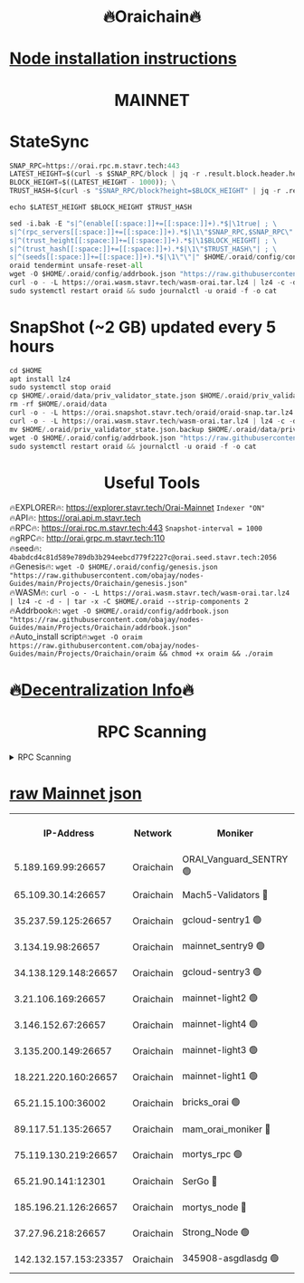 <h1 align="center"> 🔥Oraichain🔥</h1>

[Node installation instructions](https://github.com/obajay/nodes-Guides/tree/main/Projects/Oraichain)
=
<h1 align="center"> MAINNET</h1>

# StateSync
```python
SNAP_RPC=https://orai.rpc.m.stavr.tech:443
LATEST_HEIGHT=$(curl -s $SNAP_RPC/block | jq -r .result.block.header.height); \
BLOCK_HEIGHT=$((LATEST_HEIGHT - 1000)); \
TRUST_HASH=$(curl -s "$SNAP_RPC/block?height=$BLOCK_HEIGHT" | jq -r .result.block_id.hash)

echo $LATEST_HEIGHT $BLOCK_HEIGHT $TRUST_HASH

sed -i.bak -E "s|^(enable[[:space:]]+=[[:space:]]+).*$|\1true| ; \
s|^(rpc_servers[[:space:]]+=[[:space:]]+).*$|\1\"$SNAP_RPC,$SNAP_RPC\"| ; \
s|^(trust_height[[:space:]]+=[[:space:]]+).*$|\1$BLOCK_HEIGHT| ; \
s|^(trust_hash[[:space:]]+=[[:space:]]+).*$|\1\"$TRUST_HASH\"| ; \
s|^(seeds[[:space:]]+=[[:space:]]+).*$|\1\"\"|" $HOME/.oraid/config/config.toml
oraid tendermint unsafe-reset-all
wget -O $HOME/.oraid/config/addrbook.json "https://raw.githubusercontent.com/obajay/nodes-Guides/main/Projects/Oraichain/addrbook.json"
curl -o - -L https://orai.wasm.stavr.tech/wasm-orai.tar.lz4 | lz4 -c -d - | tar -x -C $HOME/.oraid --strip-components 2
sudo systemctl restart oraid && sudo journalctl -u oraid -f -o cat
```
# SnapShot (~2 GB) updated every 5 hours
```python
cd $HOME
apt install lz4
sudo systemctl stop oraid
cp $HOME/.oraid/data/priv_validator_state.json $HOME/.oraid/priv_validator_state.json.backup
rm -rf $HOME/.oraid/data
curl -o - -L https://orai.snapshot.stavr.tech/oraid/oraid-snap.tar.lz4 | lz4 -c -d - | tar -x -C $HOME/.oraid --strip-components 2
curl -o - -L https://orai.wasm.stavr.tech/wasm-orai.tar.lz4 | lz4 -c -d - | tar -x -C $HOME/.oraid --strip-components 2
mv $HOME/.oraid/priv_validator_state.json.backup $HOME/.oraid/data/priv_validator_state.json
wget -O $HOME/.oraid/config/addrbook.json "https://raw.githubusercontent.com/obajay/nodes-Guides/main/Projects/Oraichain/addrbook.json"
sudo systemctl restart oraid && journalctl -u oraid -f -o cat
```

 <h1 align="center"> Useful Tools</h1>

🔥EXPLORER🔥:     https://explorer.stavr.tech/Orai-Mainnet        `Indexer "ON"` \
🔥API🔥:          https://orai.api.m.stavr.tech \
🔥RPC🔥:          https://orai.rpc.m.stavr.tech:443              `Snapshot-interval = 1000` \
🔥gRPC🔥:         http://orai.grpc.m.stavr.tech:110 \
🔥seed🔥:      `4babdcd4c81d589e789db3b294eebcd779f2227c@orai.seed.stavr.tech:2056` \
🔥Genesis🔥:   `wget -O $HOME/.oraid/config/genesis.json "https://raw.githubusercontent.com/obajay/nodes-Guides/main/Projects/Oraichain/genesis.json"` \
🔥WASM🔥:      `curl -o - -L https://orai.wasm.stavr.tech/wasm-orai.tar.lz4 | lz4 -c -d - | tar -x -C $HOME/.oraid --strip-components 2` \
🔥Addrbook🔥:  `wget -O $HOME/.oraid/config/addrbook.json "https://raw.githubusercontent.com/obajay/nodes-Guides/main/Projects/Oraichain/addrbook.json"` \
🔥Auto_install script🔥:`wget -O oraim https://raw.githubusercontent.com/obajay/nodes-Guides/main/Projects/Oraichain/oraim && chmod +x oraim && ./oraim`

🔥[Decentralization Info](https://github.com/obajay/StateSync-snapshots/tree/main/Projects/Oraichain/Decentralization)🔥
=
<h1 align="center"> RPC Scanning</h1>

<details>
<summary>RPC Scanning</summary>

<h2 align="center"> We scan nodes in real time every 4 hours. And we provide the final result of RPC endpoints.
We cannot influence the operation of these nodes in any way. </h2>


```python
If Voting Power is higher than 0 --> then the Node is a validator of the network and may be subject to attack and be a potential threat to the chain.
```
```python
We marked such validators with a red symbol
```

</details>

[raw Mainnet json](https://rpc-check.oraim.stavr.tech/oraim/rpc-oraim-result.json)
=


<table><tr><th>IP-Address</th><th>Network</th><th>Moniker</th><th>Latest Block Height</th><th>Earliest Block Height</th><th>Catching Up</th><th>Tx Index</th><th>Voting Power</th><th>Scan Time</th></tr><tr><td>5.189.169.99:26657</td><td>Oraichain</td><td>ORAI_Vanguard_SENTRY 🟢</td><td>16114649</td><td>0</td><td>False</td><td>on</td><td>0</td><td>2024-03-08T12:24:27.190410032UTC</td></tr><tr><td>65.109.30.14:26657</td><td>Oraichain</td><td>Mach5-Validators 🔴</td><td>16114659</td><td>0</td><td>False</td><td>off</td><td>644</td><td>2024-03-08T12:25:26.744424630UTC</td></tr><tr><td>35.237.59.125:26657</td><td>Oraichain</td><td>gcloud-sentry1 🟢</td><td>16114648</td><td>1</td><td>False</td><td>on</td><td>0</td><td>2024-03-08T12:24:24.420383386UTC</td></tr><tr><td>3.134.19.98:26657</td><td>Oraichain</td><td>mainnet_sentry9 🟢</td><td>16114654</td><td>1</td><td>False</td><td>on</td><td>0</td><td>2024-03-08T12:24:59.612126069UTC</td></tr><tr><td>34.138.129.148:26657</td><td>Oraichain</td><td>gcloud-sentry3 🟢</td><td>16114657</td><td>1</td><td>False</td><td>on</td><td>0</td><td>2024-03-08T12:25:14.427809869UTC</td></tr><tr><td>3.21.106.169:26657</td><td>Oraichain</td><td>mainnet-light2 🟢</td><td>16114653</td><td>15275144</td><td>False</td><td>on</td><td>0</td><td>2024-03-08T12:24:50.554108573UTC</td></tr><tr><td>3.146.152.67:26657</td><td>Oraichain</td><td>mainnet-light4 🟢</td><td>16114655</td><td>15275144</td><td>False</td><td>on</td><td>0</td><td>2024-03-08T12:25:02.300569386UTC</td></tr><tr><td>3.135.200.149:26657</td><td>Oraichain</td><td>mainnet-light3 🟢</td><td>16114656</td><td>15275144</td><td>False</td><td>on</td><td>0</td><td>2024-03-08T12:25:07.015802537UTC</td></tr><tr><td>18.221.220.160:26657</td><td>Oraichain</td><td>mainnet-light1 🟢</td><td>16114657</td><td>15643601</td><td>False</td><td>on</td><td>0</td><td>2024-03-08T12:25:11.720473067UTC</td></tr><tr><td>65.21.15.100:36002</td><td>Oraichain</td><td>bricks_orai 🟢</td><td>16114660</td><td>15848470</td><td>False</td><td>on</td><td>0</td><td>2024-03-08T12:25:31.309146135UTC</td></tr><tr><td>89.117.51.135:26657</td><td>Oraichain</td><td>mam_orai_moniker 🔴</td><td>16114648</td><td>15951001</td><td>False</td><td>on</td><td>5</td><td>2024-03-08T12:24:24.721846166UTC</td></tr><tr><td>75.119.130.219:26657</td><td>Oraichain</td><td>mortys_rpc 🟢</td><td>16114658</td><td>15960001</td><td>False</td><td>on</td><td>0</td><td>2024-03-08T12:25:22.079511705UTC</td></tr><tr><td>65.21.90.141:12301</td><td>Oraichain</td><td>SerGo 🔴</td><td>16114658</td><td>16014658</td><td>False</td><td>off</td><td>1</td><td>2024-03-08T12:25:18.864069162UTC</td></tr><tr><td>185.196.21.126:26657</td><td>Oraichain</td><td>mortys_node 🔴</td><td>16114649</td><td>16058801</td><td>False</td><td>on</td><td>168414</td><td>2024-03-08T12:24:27.500438302UTC</td></tr><tr><td>37.27.96.218:26657</td><td>Oraichain</td><td>Strong_Node 🟢</td><td>16114660</td><td>16086201</td><td>False</td><td>on</td><td>0</td><td>2024-03-08T12:25:33.756543365UTC</td></tr><tr><td>142.132.157.153:23357</td><td>Oraichain</td><td>345908-asgdlasdg 🟢</td><td>16114654</td><td>16103383</td><td>False</td><td>on</td><td>0</td><td>2024-03-08T12:24:58.978572364UTC</td></tr></table>
